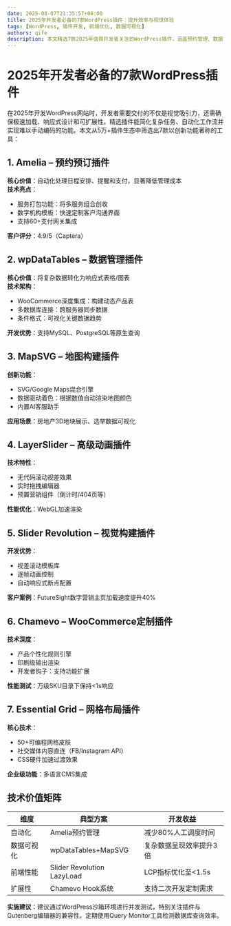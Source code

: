 ```yaml
---
date: 2025-08-07T21:35:57+08:00
title: 2025年开发者必备的7款WordPress插件：提升效率与视觉体验
tags: [WordPress, 插件开发, 前端优化, 数据可视化]
authors: qife
description: 本文精选7款2025年值得开发者关注的WordPress插件，涵盖预约管理、数据可视化、交互地图等核心功能，帮助构建高性能、可扩展的现代化网站，显著提升开发效率与用户体验。
---
```


# 2025年开发者必备的7款WordPress插件

在2025年开发WordPress网站时，开发者需要交付的不仅是视觉吸引力，还需确保极速加载、响应式设计和可扩展性。精选插件能简化复杂任务、自动化工作流并实现难以手动编码的功能。本文从5万+插件生态中筛选出7款以创新功能著称的工具：

## 1. Amelia – 预约预订插件
**核心价值**：自动化处理日程安排、提醒和支付，显著降低管理成本  
**技术亮点**：
- 服务打包功能：将多服务组合创收
- 数字机构模板：快速定制客户沟通界面
- 支持60+支付网关集成  

**客户评分**：4.9/5（Captera）

## 2. wpDataTables – 数据管理插件
**核心价值**：将复杂数据转化为响应式表格/图表  
**技术架构**：
- WooCommerce深度集成：构建动态产品表
- 多数据库连接：跨服务器同步数据
- 条件格式：可视化关键数据趋势  

**开发优势**：支持MySQL、PostgreSQL等原生查询

## 3. MapSVG – 地图构建插件
**创新功能**：
- SVG/Google Maps混合引擎
- 数据驱动着色：根据数值自动渲染地图颜色
- 内置AI客服助手  

**应用场景**：房地产3D地块展示、选举数据可视化

## 4. LayerSlider – 高级动画插件
**技术特性**：
- 无代码滚动视差效果
- 实时拖拽编辑器
- 预置营销组件（倒计时/404页等）  

**性能优化**：WebGL加速渲染

## 5. Slider Revolution – 视觉构建插件
**开发优势**：
- 视差滚动模板库
- 逐帧动画控制
- 自动响应式断点配置  

**客户案例**：FutureSight数字营销主页加载速度提升40%

## 6. Chamevo – WooCommerce定制插件
**技术深度**：
- 产品个性化规则引擎
- 印刷级输出渲染
- 开发者钩子：支持功能扩展  

**性能测试**：万级SKU目录下保持<1s响应

## 7. Essential Grid – 网格布局插件
**核心技术**：
- 50+可编程网格皮肤
- 社交媒体内容直连（FB/Instagram API）
- CSS硬件加速过渡效果  

**企业级功能**：多语言CMS集成

## 技术价值矩阵

| 维度          | 典型方案                     | 开发收益                          |
|---------------|----------------------------|---------------------------------|
| 自动化        | Amelia预约管理             | 减少80%人工调度时间              |
| 数据可视化    | wpDataTables+MapSVG        | 复杂数据呈现效率提升3倍          |
| 前端性能      | Slider Revolution LazyLoad | LCP指标优化至<1.5s              |
| 扩展性        | Chamevo Hook系统           | 支持二次开发定制需求             |

**实施建议**：建议通过WordPress沙箱环境进行并发测试，特别关注插件与Gutenberg编辑器的兼容性。定期使用Query Monitor工具检测数据库查询效率。